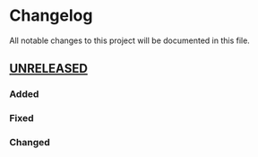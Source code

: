 # Changelog

All notable changes to this project will be documented in this file.

## [UNRELEASED]

### Added

### Fixed

### Changed

[UNRELEASED]: https://github.com/HomeLabHQ/
